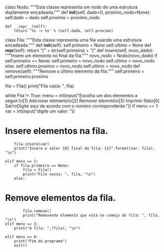 class Nodo:
    """Esta classe representa um nodo de uma estrutura duplamente encadeada."""
    def __init__(self, dado=0, proximo_nodo=None):
        self.dado = dado
        self.proximo = proximo_nodo

    def __repr__(self):
        return '%s -> %s' % (self.dado, self.proximo)
class Fila:
    """Esta classe representa uma fila usando uma estrutura encadeada."""
    def __init__(self):
        self.primeiro = None
        self.ultimo   = None
    def __repr__(self):
        return "[" + str(self.primeiro) + "]"
    def insere(self, novo_dado):
        """Insere um elemento no final da fila."""
        novo_nodo = Nodo(novo_dado)
        if self.primeiro == None:
            self.primeiro = novo_nodo
            self.ultimo = novo_nodo
        else:
            self.ultimo.proximo = novo_nodo
            self.ultimo = novo_nodo
    def remove(self):
        """Remove o último elemento da fila."""
        self.primeiro = self.primeiro.proximo

fila = Fila()
print("Fila vazia: ", fila)

while Fila != True:
    menu = int(input("Escolha um dos elementos a seguir:\n[1] Adicionar elemento\n[2] Remover elemnto\n[3] Imprimir fila\n[0] Sair\nDigite aqui de acordo com o numero correspondente:"))
    if menu == 1:
        var = int(input("digite um valor: "))
# Insere elementos na fila.
        fila.insere(var)
        print("Insere o valor {0} final da fila: {1}".format(var, fila), "\n")

    elif menu == 2:
        if fila.primeiro == None:
            fila = Fila()
            print("Fila vazia: ", fila, "\n")
        else:
# Remove elementos da fila.
            fila.remove()
            print("Removendo elemento que está no começo da fila: ", fila, "\n")
    elif menu == 3:
        print("A fila: ",(fila), "\n")

    elif menu == 0:
        print("Fim do programa")
        exit()
